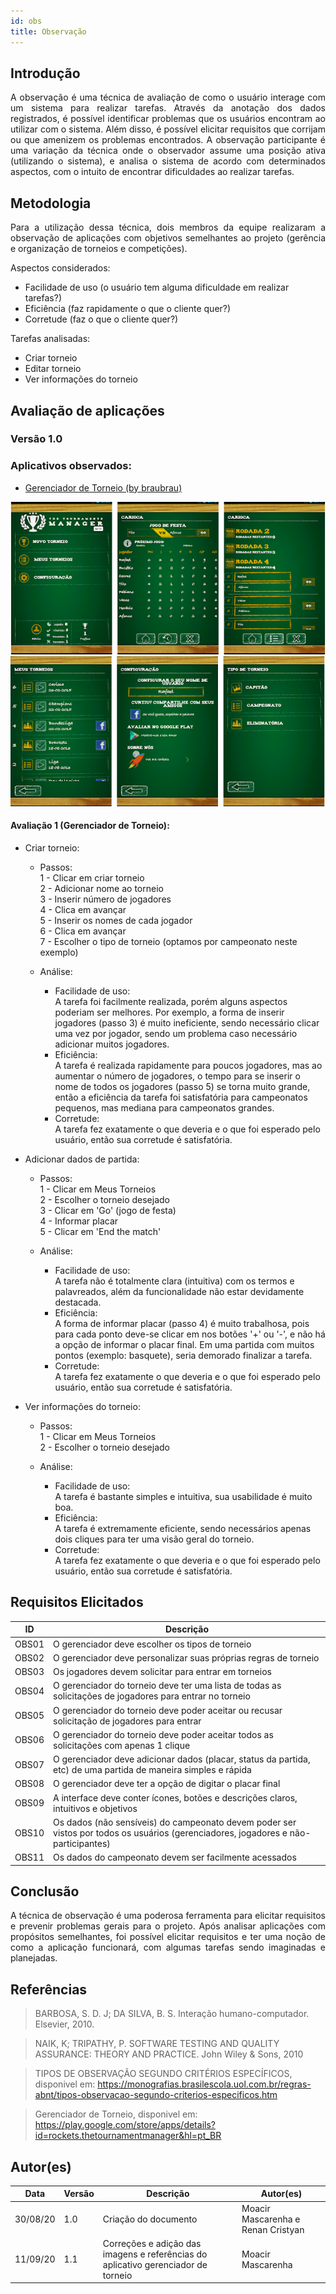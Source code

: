 ```yaml
---
id: obs
title: Observação
---
```

 
## Introdução
<p align = "justify">
A observação é uma técnica de avaliação de como o usuário interage com um sistema para realizar tarefas. Através da anotação dos dados registrados, é possível identificar problemas que os usuários encontram ao utilizar com o sistema. Além disso, é possível elicitar requisitos que corrijam ou que amenizem os problemas encontrados.
A observação participante é uma variação da técnica onde o observador assume uma posição ativa (utilizando o sistema), e analisa o sistema de acordo com determinados aspectos, com o intuito de encontrar dificuldades ao realizar tarefas.
</p>
 
## Metodologia
<p align = "justify">
Para a utilização dessa técnica, dois membros da equipe realizaram a observação de aplicações com objetivos semelhantes ao projeto (gerência e organização de torneios e competições).
 
Aspectos considerados:
 
- Facilidade de uso (o usuário tem alguma dificuldade em realizar tarefas?)
- Eficiência (faz rapidamente o que o cliente quer?)
- Corretude (faz o que o cliente quer?)
 
Tarefas analisadas:
- Criar torneio
- Editar torneio
- Ver informações do torneio
 
</p>
 
## Avaliação de aplicações
### Versão 1.0
### Aplicativos observados:
- [Gerenciador de Torneio (by braubrau)](https://play.google.com/store/apps/details?id=rockets.thetournamentmanager&hl=pt_BR)
 
![Telas 1](../assets/Observacao/img1-app1.png)
![Telas 2](../assets/Observacao/img2-app1.png)
 
#### Avaliação 1 (Gerenciador de Torneio):
 
- Criar torneio:
  
   - Passos:       
       1 - Clicar em criar torneio</br>
       2 - Adicionar nome ao torneio</br>
       3 - Inserir número de jogadores</br>
       4 - Clica em avançar</br>
       5 - Inserir os nomes de cada jogador</br>
       6 - Clica em avançar</br>
       7 - Escolher o tipo de torneio (optamos por campeonato neste exemplo)</br>
 
   - Análise:
       - Facilidade de uso:</br>
       A tarefa foi facilmente realizada, porém alguns aspectos poderiam ser melhores. Por exemplo, a forma de inserir jogadores (passo 3) é muito ineficiente, sendo necessário clicar uma vez por jogador, sendo um problema caso necessário adicionar muitos jogadores.<br>
       - Eficiência:</br> A tarefa é realizada rapidamente para poucos jogadores, mas ao aumentar o número de jogadores, o tempo para se inserir o nome de todos os jogadores (passo 5) se torna muito grande, então a eficiência da tarefa foi satisfatória para campeonatos pequenos, mas mediana para campeonatos grandes.</br>
       - Corretude:</br> A tarefa fez exatamente o que deveria e o que foi esperado pelo usuário, então sua corretude é satisfatória.</br>
 
- Adicionar dados de partida:
  
   - Passos:       
       1 - Clicar em Meus Torneios</br>
       2 - Escolher o torneio desejado</br>
       3 - Clicar em 'Go' (jogo de festa)</br>
       4 - Informar placar</br>
       5 - Clicar em 'End the match'
 
   - Análise:
       - Facilidade de uso:</br>
       A tarefa não é totalmente clara (intuitiva) com os termos e palavreados, além da funcionalidade não estar devidamente destacada. <br>
       - Eficiência:</br>
       A forma de informar placar (passo 4) é muito trabalhosa, pois para cada ponto deve-se clicar em nos botões '+' ou '-', e não há a opção de informar o placar final. Em uma partida com muitos pontos (exemplo: basquete), seria demorado finalizar a tarefa.</br>
       - Corretude:</br>A tarefa fez exatamente o que deveria e o que foi esperado pelo usuário, então sua corretude é satisfatória.</br>
      
- Ver informações do torneio:
   - Passos:       
       1 - Clicar em Meus Torneios</br>
       2 - Escolher o torneio desejado</br>
 
   - Análise:
       - Facilidade de uso:</br>
       A tarefa é bastante simples e intuitiva, sua usabilidade é muito boa.<br>
       - Eficiência:</br>
       A tarefa é extremamente eficiente, sendo necessários apenas dois cliques para ter uma visão geral do torneio.</br>
       - Corretude:</br>A tarefa fez exatamente o que deveria e o que foi esperado pelo usuário, então sua corretude é satisfatória.</br>
 
 
## Requisitos Elicitados
 
|ID|Descrição|
|--|--|
|OBS01|O gerenciador deve escolher os tipos de torneio|
|OBS02|O gerenciador deve personalizar suas próprias regras de torneio|
|OBS03|Os jogadores devem solicitar para entrar em torneios|
|OBS04|O gerenciador do torneio deve ter uma lista de todas as solicitações de jogadores para entrar no torneio|
|OBS05|O gerenciador do torneio deve poder aceitar ou recusar solicitação de jogadores para entrar|
|OBS06|O gerenciador do torneio deve poder aceitar todos as solicitações com apenas 1 clique|
|OBS07|O gerenciador deve adicionar dados (placar, status da partida, etc) de uma partida de maneira simples e rápida|
|OBS08|O gerenciador deve ter a opção de digitar o placar final|
|OBS09|A interface deve conter ícones, botões e descrições claros, intuitivos e objetivos|
|OBS10|Os dados (não sensíveis) do campeonato devem poder ser vistos por todos os usuários (gerenciadores, jogadores e não-participantes)|
|OBS11|Os dados do campeonato devem ser facilmente acessados|
 
## Conclusão
<p align = "justify">
A técnica de observação é uma poderosa ferramenta para elicitar requisitos e prevenir problemas gerais para o projeto. Após analisar aplicações com propósitos semelhantes, foi possível elicitar requisitos e ter uma noção de como a aplicação funcionará, com algumas tarefas sendo imaginadas e planejadas.
</p>
 
## Referências
> BARBOSA, S. D. J; DA SILVA, B. S. Interação humano-computador. Elsevier, 2010.
 
> NAIK, K; TRIPATHY, P. SOFTWARE TESTING AND QUALITY ASSURANCE: THEORY AND PRACTICE. John Wiley & Sons, 2010
 
> TIPOS DE OBSERVAÇÃO SEGUNDO CRITÉRIOS ESPECÍFICOS,  disponivel em: https://monografias.brasilescola.uol.com.br/regras-abnt/tipos-observacao-segundo-criterios-especificos.htm
 
> Gerenciador de Torneio, disponivel em: https://play.google.com/store/apps/details?id=rockets.thetournamentmanager&hl=pt_BR
 
## Autor(es)
| Data | Versão | Descrição | Autor(es) |
| -- | -- | -- | -- |
| 30/08/20 | 1.0 | Criação do documento | Moacir Mascarenha e Renan Cristyan |
| 11/09/20 | 1.1 | Correções e adição das imagens e referências do aplicativo gerenciador de torneio | Moacir Mascarenha |
